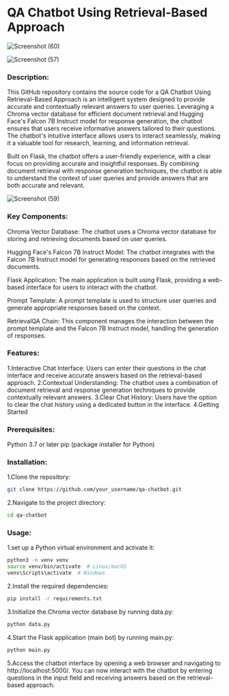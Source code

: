 # QA Chatbot Using Retrieval-Based Approach

![Screenshot (60)](https://github.com/sai-annadi/FAQ-Chatbot-Using-Retrieval-Based-Approach/assets/111168434/2967605f-6166-40ea-a6e9-75bc0f8c8b10)

![Screenshot (57)](https://github.com/sai-annadi/FAQ-Chatbot-Using-Retrieval-Based-Approach/assets/111168434/040e0ea0-f2d2-4e45-afc9-3475b5f83211)


### Description:

This GitHub repository contains the source code for a QA Chatbot Using Retrieval-Based Approach is an intelligent system designed to provide accurate and contextually relevant answers to user queries. Leveraging a Chroma vector database for efficient document retrieval and Hugging Face's Falcon 7B Instruct model for response generation, the chatbot ensures that users receive informative answers tailored to their questions. The chatbot's intuitive interface allows users to interact seamlessly, making it a valuable tool for research, learning, and information retrieval.

Built on Flask, the chatbot offers a user-friendly experience, with a clear focus on providing accurate and insightful responses. By combining document retrieval with response generation techniques, the chatbot is able to understand the context of user queries and provide answers that are both accurate and relevant.

![Screenshot (59)](https://github.com/sai-annadi/FAQ-Chatbot-Using-Retrieval-Based-Approach/assets/111168434/b4bc0150-9e2b-4e81-ba30-2ec93f0ca970)

### Key Components:

Chroma Vector Database: The chatbot uses a Chroma vector database for storing and retrieving documents based on user queries.

Hugging Face's Falcon 7B Instruct Model: The chatbot integrates with the Falcon 7B Instruct model for generating responses based on the retrieved documents.

Flask Application: The main application is built using Flask, providing a web-based interface for users to interact with the chatbot.

Prompt Template: A prompt template is used to structure user queries and generate appropriate responses based on the context.

RetrievalQA Chain: This component manages the interaction between the prompt template and the Falcon 7B Instruct model, handling the generation of responses.

### Features:
1.Interactive Chat Interface: Users can enter their questions in the chat interface and receive accurate answers based on the retrieval-based approach.
2.Contextual Understanding: The chatbot uses a combination of document retrieval and response generation techniques to provide contextually relevant answers.
3.Clear Chat History: Users have the option to clear the chat history using a dedicated button in the interface.
4.Getting Started

### Prerequisites:
Python 3.7 or later
pip (package installer for Python)

### Installation:

1.Clone the repository:

```bash
git clone https://github.com/your_username/qa-chatbot.git
```
2.Navigate to the project directory:
```bash
cd qa-chatbot
```
### Usage:
1.set up a Python virtual environment and activate it:
```bash
python3 -m venv venv
source venv/bin/activate  # Linux/macOS
venv\Scripts\activate  # Windows
```
2.Install the required dependencies:
```bash
pip install -r requirements.txt
```
3.Initialize the Chroma vector database by running data.py:
```bash
python data.py
```
4.Start the Flask application (main bot) by running main.py:
```bash
python main.py
```
5.Access the chatbot interface by opening a web browser and navigating to http://localhost:5000/. You can now interact with the chatbot by entering questions in the input field and receiving answers based on the retrieval-based approach.

